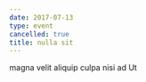 ```yaml
---
date: 2017-07-13
type: event
cancelled: true
title: nulla sit
---
```

magna velit aliquip culpa nisi ad Ut